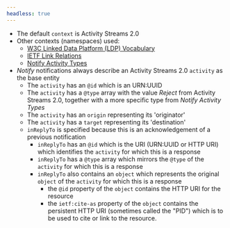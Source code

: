 ```yaml
---
headless: true
---
```


* The default `context` is Activity Streams 2.0
* Other contexts (namespaces) used:
    * [W3C Linked Data Platform (LDP) Vocabulary](https://www.w3.org/ns/ldp#)
    * [IETF Link Relations](http://www.iana.org/assignments/relation/)
    * [Notify Activity Types](http://purl.org/coar/notify_activity_type/)
* _Notify_ notifications always describe an Activity Streams 2.0 `activity` as the base entity
    * The `activity` has an `@id` which is an URN:UUID
    * The `activity` has a `@type` array with the value *Reject* from Activity Streams 2.0, together with a more specific type from *Notify Activity Types*
    * The `activity` has an `origin` representing its 'originator'
    * The `activity` has a `target` representing its 'destination'
    * `inReplyTo` is specified because this is an acknowledgement of a previous notification
        * `inReplyTo` has an `@id` which is the URI (URN:UUID or HTTP URI) which identifies the `activity` for which this is a response
        * `inReplyTo` has a `@type` array which mirrors the `@type` of the `activity` for which this is a response
        * `inReplyTo` also contains an `object` which represents the original `object` of the `activity` for which this is a response
            * the `@id` property of the `object` contains the HTTP URI for the resource
            * the `ietf:cite-as` property of the `object` contains the persistent HTTP URI (sometimes called the "PID") which is to be used to cite or link to the resource.